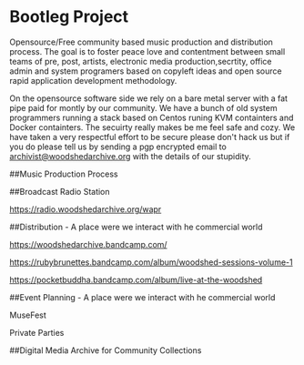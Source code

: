 # Bootleg Project
Opensource/Free community based music production and distribution process.  The goal is to foster peace love and contentment between small teams of pre, post, artists, electronic media production,secrtity, office admin and system programers based on copyleft ideas and open source rapid application development methodology.

On the opensource software side we rely on a bare metal server with a fat pipe paid for montly by our community.  We have a bunch of old system programmers running a stack based on Centos runing KVM containters and Docker containters.  The secuirty really makes be me feel safe and cozy.  We have taken a very respectful effort to be secure please don't hack us but if you do please tell us by sending a pgp encrypted email to archivist@woodshedarchive.org with the details of our stupidity.

##Music Production Process

##Broadcast Radio Station 

https://radio.woodshedarchive.org/wapr

##Distribution - A place were we interact with he commercial world

https://woodshedarchive.bandcamp.com/

https://rubybrunettes.bandcamp.com/album/woodshed-sessions-volume-1

https://pocketbuddha.bandcamp.com/album/live-at-the-woodshed

##Event Planning  - A place were we interact with he commercial world

MuseFest

Private Parties

##Digital Media Archive for Community Collections

